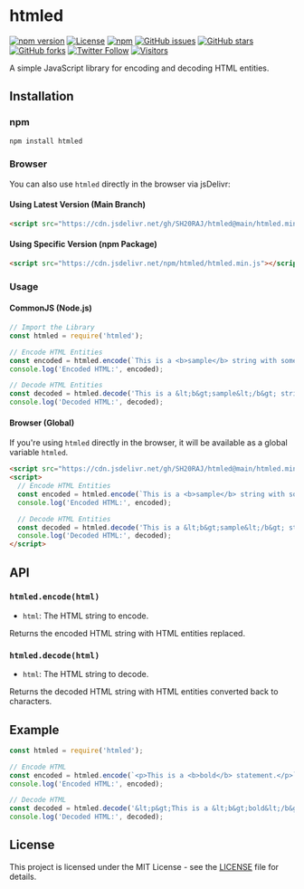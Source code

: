 # htmled

[![npm version](https://img.shields.io/npm/v/htmled.svg)](https://www.npmjs.com/package/htmled)
[![License](https://img.shields.io/github/license/SH20RAJ/htmled)](https://github.com/SH20RAJ/htmled/blob/main/LICENSE)
[![npm](https://img.shields.io/npm/dt/htmled.svg)](https://www.npmjs.com/package/htmled)
[![GitHub issues](https://img.shields.io/github/issues/SH20RAJ/htmled)](https://github.com/SH20RAJ/htmled/issues)
[![GitHub stars](https://img.shields.io/github/stars/SH20RAJ/htmled)](https://github.com/SH20RAJ/htmled/stargazers)
[![GitHub forks](https://img.shields.io/github/forks/SH20RAJ/htmled)](https://github.com/SH20RAJ/htmled/network)
[![Twitter Follow](https://img.shields.io/twitter/follow/sh20raj.svg?style=social&label=Follow)](https://twitter.com/sh20raj)
[![Visitors](https://api.visitorbadge.io/api/combined?path=https%3A%2F%2Fgithub.com%2FSH20RAJ%2Fhtmled&labelColor=%23ff8a65&countColor=%232ccce4&style=flat)](https://visitorbadge.io/status?path=https%3A%2F%2Fgithub.com%2FSH20RAJ%2Fhtmled)

A simple JavaScript library for encoding and decoding HTML entities.

## Installation

### npm

```bash
npm install htmled
```

### Browser

You can also use `htmled` directly in the browser via jsDelivr:

#### Using Latest Version (Main Branch)

```html
<script src="https://cdn.jsdelivr.net/gh/SH20RAJ/htmled@main/htmled.min.js"></script>
```

#### Using Specific Version (npm Package)

```html
<script src="https://cdn.jsdelivr.net/npm/htmled/htmled.min.js"></script>
```

### Usage

#### CommonJS (Node.js)

```javascript
// Import the Library
const htmled = require('htmled');

// Encode HTML Entities
const encoded = htmled.encode(`This is a <b>sample</b> string with some special characters like <>&'`);
console.log('Encoded HTML:', encoded);

// Decode HTML Entities
const decoded = htmled.decode('This is a &lt;b&gt;sample&lt;/b&gt; string with some special characters like &lt;&gt;&amp;\'');
console.log('Decoded HTML:', decoded);
```

#### Browser (Global)

If you're using `htmled` directly in the browser, it will be available as a global variable `htmled`.

```html
<script src="https://cdn.jsdelivr.net/gh/SH20RAJ/htmled@main/htmled.min.js"></script>
<script>
  // Encode HTML Entities
  const encoded = htmled.encode(`This is a <b>sample</b> string with some special characters like <>&'`);
  console.log('Encoded HTML:', encoded);

  // Decode HTML Entities
  const decoded = htmled.decode('This is a &lt;b&gt;sample&lt;/b&gt; string with some special characters like &lt;&gt;&amp;\'');
  console.log('Decoded HTML:', decoded);
</script>
```

## API

### `htmled.encode(html)`

- `html`: The HTML string to encode.

Returns the encoded HTML string with HTML entities replaced.

### `htmled.decode(html)`

- `html`: The HTML string to decode.

Returns the decoded HTML string with HTML entities converted back to characters.

## Example

```javascript
const htmled = require('htmled');

// Encode HTML
const encoded = htmled.encode(`<p>This is a <b>bold</b> statement.</p>`);
console.log('Encoded HTML:', encoded);

// Decode HTML
const decoded = htmled.decode('&lt;p&gt;This is a &lt;b&gt;bold&lt;/b&gt; statement.&lt;/p&gt;');
console.log('Decoded HTML:', decoded);
```

## License

This project is licensed under the MIT License - see the [LICENSE](LICENSE) file for details.